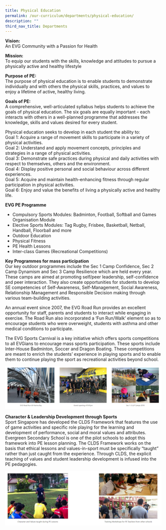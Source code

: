 ```yaml
---
title: Physical Education
permalink: /our-curriculum/departments/physical-education/
description: ""
third_nav_title: Departments
---
```

**Vision:**   
An EVG Community with a Passion for Health

**Mission:**  
To equip our students with the skills, knowledge and attitudes to pursue a physically active and healthy lifestyle

**Purpose of PE:**  
The purpose of physical education is to enable students to demonstrate individually and with others the physical skills, practices, and values to enjoy a lifetime of active, healthy living.

**Goals of PE:**  
A comprehensive, well-articulated syllabus helps students to achieve the goals of physical education. The six goals are equally important - each interacts with others in a well-planned programme that addresses the knowledge, skills and values desired for every student.

Physical education seeks to develop in each student the ability to:  
Goal 1: Acquire a range of movement skills to participate in a variety of physical activities.  
Goal 2: Understand and apply movement concepts, principles and strategies in a range of physical activities.  
Goal 3: Demonstrate safe practices during physical and daily activities with respect to themselves, others and the environment.  
Goal 4: Display positive personal and social behaviour across different experiences.  
Goal 5: Acquire and maintain health-enhancing fitness through regular participation in physical activities.  
Goal 6: Enjoy and value the benefits of living a physically active and healthy life.

**EVG PE Programme**

*   Compulsory Sports Modules: Badminton, Football, Softball and Games Organisation Module
*   Elective Sports Modules: Tag Rugby, Frisbee, Basketball, Netball, Handball, Floorball and more
*   Outdoor Education
*   Physical Fitness
*   PE Health Lessons
*   Inter-class Games (Recreational Competitions)

**Key Programmes for mass participation**  
Our key outdoor programmes include the Sec 1 Camp Confidence, Sec 2 Camp Dynamism and Sec 3 Camp Resilience which are held every year. These camps are aimed at promoting self/peer leadership, self-confidence and peer interaction. They also create opportunities for students to develop SE competencies of Self-Awareness, Self-Management, Social Awareness, Relationship Management and Responsible Decision making through various team-building activities.

An annual event since 2007, the EVG Road Run provides an excellent opportunity for staff, parents and students to interact while engaging in exercise. The Road Run also incorporated a ‘Fun Run/Walk’ element so as to encourage students who were overweight, students with asthma and other medical conditions to participate.

The EVG Sports Carnival is a key initiative which offers sports competitions to all EVGians to encourage mass sports participation. These sports include Inter-House Badminton, Soccer and Dragon Boating. These competitions are meant to enrich the students’ experience in playing sports and to enable them to continue playing the sport as recreational activities beyond school.

![](/images/Our%20Curriculum/Departments/Physical%20Education/P1.png)

**Character & Leadership Development through Sports**  
Sport Singapore has developed the CLDS Framework that features the use of game activities and specific role playing for the learning and development of performance, social and moral values and attributes. Evergreen Secondary School is one of the pilot schools to adopt this framework into PE lesson planning. The CLDS Framework works on the basis that ethical lessons and values-in-sport must be specifically “taught” rather than just caught from the experience. Through CLDS, the explicit teaching of values and student leadership development is infused into the PE pedagogies.

![](/images/Our%20Curriculum/Departments/Physical%20Education/P2.png)
